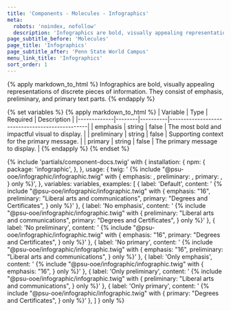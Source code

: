 ```yaml
---
title: 'Components - Molecules - Infographics'
meta:
  robots: 'noindex, nofollow'
  description: 'Infographics are bold, visually appealing representations of discrete pieces of information.'
page_subtitle_before: 'Molecules'
page_title: 'Infographics'
page_subtitle_after: 'Penn State World Campus'
menu_link_title: 'Infographics'
sort_order: 1
---
```

{% apply markdown_to_html %}
  Infographics are bold, visually appealing representations of discrete pieces
  of information. They consist of emphasis, preliminary, and primary text
  parts.
{% endapply %}

{% set variables %}
  {% apply markdown_to_html %}
    | Variable    | Type   | Required | Description                                                                                                            |
    |-------------|--------|----------|------------------------------------------------|
    | emphasis    | string | false    | The most bold and impactful visual to display. |
    | preliminary | string | false    | Supporting context for the primary message.    |
    | primary     | string | false    | The primary message to display.                |
  {% endapply %}
{% endset %}

{% include 'partials/component-docs.twig' with {
  installation: {
    npm: {
      package: 'infographic',
    },
  },
  usage: {
    twig: '
{% include "@psu-ooe/infographic/infographic.twig" with {
  emphasis: <string>,
  preliminary: <string>,
  primary: <string>,
} only %}',
  },
  variables: variables,
  examples: [
    {
      label: 'Default', 
      content: '
{% include "@psu-ooe/infographic/infographic.twig" with {
  emphasis: "16",
  preliminary: "Liberal arts and communications",
  primary: "Degrees and Certificates",
} only %}'
    },
    {
      label: 'No emphasis', 
      content: '
{% include "@psu-ooe/infographic/infographic.twig" with {
  preliminary: "Liberal arts and communications",
  primary: "Degrees and Certificates",
} only %}'
    },
    {
      label: 'No preliminary', 
      content: '
{% include "@psu-ooe/infographic/infographic.twig" with {
  emphasis: "16",
  primary: "Degrees and Certificates",
} only %}'
    },
    {
      label: 'No primary', 
      content: '
{% include "@psu-ooe/infographic/infographic.twig" with {
  emphasis: "16",
  preliminary: "Liberal arts and communications",
} only %}'
    },
    {
      label: 'Only emphasis', 
      content: '
{% include "@psu-ooe/infographic/infographic.twig" with {
  emphasis: "16",
} only %}'
    },
    {
      label: 'Only preliminary', 
      content: '
{% include "@psu-ooe/infographic/infographic.twig" with {
  preliminary: "Liberal arts and communications",
} only %}'
    },
    {
      label: 'Only primary', 
      content: '
{% include "@psu-ooe/infographic/infographic.twig" with {
  primary: "Degrees and Certificates",
} only %}'
    },
  ]
} only %}
